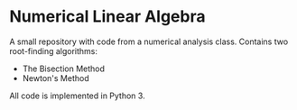 # Numerical Linear Algebra

A small repository with code from a numerical analysis class. Contains two root-finding algorithms:

* The Bisection Method
* Newton's Method

All code is implemented in Python 3.